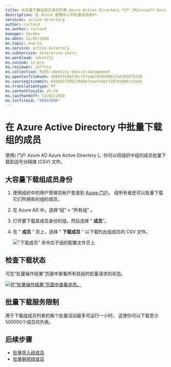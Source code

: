 ```yaml
---
title: 大容量下载组成员身份列表-Azure Active Directory 门户 |Microsoft Docs
description: 在 Azure 管理中心中批量添加用户。
services: active-directory
author: curtand
ms.author: curtand
manager: daveba
ms.date: 12/02/2020
ms.topic: how-to
ms.service: active-directory
ms.subservice: enterprise-users
ms.workload: identity
ms.custom: it-pro
ms.reviewer: jeffsta
ms.collection: M365-identity-device-management
ms.openlocfilehash: d4055fb3bfdbcfd7e4a74d9290017a6193578146
ms.sourcegitcommit: 65db02799b1f685e7eaa7e0ecf38f03866c33ad1
ms.translationtype: MT
ms.contentlocale: zh-CN
ms.lasthandoff: 12/03/2020
ms.locfileid: "96547690"
---
```

# <a name="bulk-download-members-of-a-group-in-azure-active-directory"></a>在 Azure Active Directory 中批量下载组的成员

使用) 门户 Azure AD Azure Active Directory (，你可以将组织中组的成员批量下载到逗号分隔值 (CSV) 文件。

## <a name="to-bulk-download-group-membership"></a>大容量下载组成员身份

1. 使用组织中的用户管理员帐户登录到 [Azure 门户](https://portal.azure.com)。 组所有者还可以批量下载它们所拥有的组的成员。
1. 在 Azure AD 中，选择“组” > “所有组” 。
1. 打开要下载其成员身份的组，然后选择 " **成员**"。
1. 在 " **成员** " 页上，选择 " **下载成员** " 以下载列出组成员的 CSV 文件。

   !["下载成员" 命令位于组的配置文件页上](./media/groups-bulk-download-members/download-panel.png)

## <a name="check-download-status"></a>检查下载状态

可在“批量操作结果”页面中查看所有挂起的批量请求的状态。

[![在“批量操作结果”页面中查看状态。](./media/groups-bulk-download-members/bulk-center.png)](./media/groups-bulk-download-members/bulk-center.png#lightbox)

## <a name="bulk-download-service-limits"></a>批量下载服务限制

用于下载组成员列表的每个批量活动最多可运行一小时。 这使你可以下载至少500000个成员的列表。

## <a name="next-steps"></a>后续步骤

- [批量导入组成员](groups-bulk-import-members.md)
- [批量删除组成员](groups-bulk-download-members.md)
